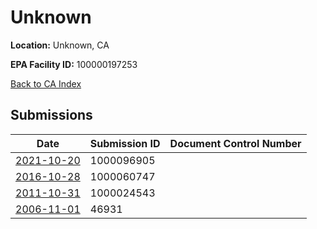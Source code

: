 # Unknown

**Location:** Unknown, CA

**EPA Facility ID:** 100000197253

[Back to CA Index](../../index.md)

## Submissions

| Date | Submission ID | Document Control Number |
|------|--------------|-------------------------|
| [2021-10-20](submissions/1000096905.md) | 1000096905 |  |
| [2016-10-28](submissions/1000060747.md) | 1000060747 |  |
| [2011-10-31](submissions/1000024543.md) | 1000024543 |  |
| [2006-11-01](submissions/46931.md) | 46931 |  |
